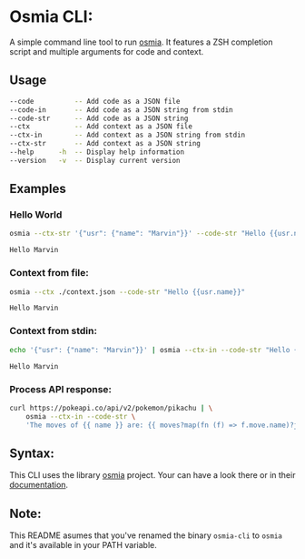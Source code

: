 # Osmia CLI:
A simple command line tool to run [osmia](https://github.com/jkutkut/osmia).
It features a ZSH completion script and multiple arguments for code and context.

## Usage
```bash
--code          -- Add code as a JSON file                                               
--code-in       -- Add code as a JSON string from stdin                                  
--code-str      -- Add code as a JSON string                                             
--ctx           -- Add context as a JSON file                                            
--ctx-in        -- Add context as a JSON string from stdin                               
--ctx-str       -- Add context as a JSON string                                          
--help      -h  -- Display help information                                              
--version   -v  -- Display current version
```

## Examples
### Hello World
```bash
osmia --ctx-str '{"usr": {"name": "Marvin"}}' --code-str "Hello {{usr.name}}"
```
```text
Hello Marvin
```

### Context from file:
```bash
osmia --ctx ./context.json --code-str "Hello {{usr.name}}"
```
```text
Hello Marvin
```

### Context from stdin:
```bash
echo '{"usr": {"name": "Marvin"}}' | osmia --ctx-in --code-str "Hello {{usr.name}}"
```
```text
Hello Marvin
```

### Process API response:
```bash
curl https://pokeapi.co/api/v2/pokemon/pikachu | \
    osmia --ctx-in --code-str \
    'The moves of {{ name }} are: {{ moves?map(fn (f) => f.move.name)?join(", ") }}.'
```

## Syntax:
This CLI uses the library [osmia](https://github.com/jkutkut/osmia) project. Your can have a look there or in their [documentation](https://jkutkut.github.io/osmia/osmia/struct.Osmia.html).

## Note:
This README asumes that you've renamed the binary `osmia-cli` to `osmia` and it's available in your PATH variable.
